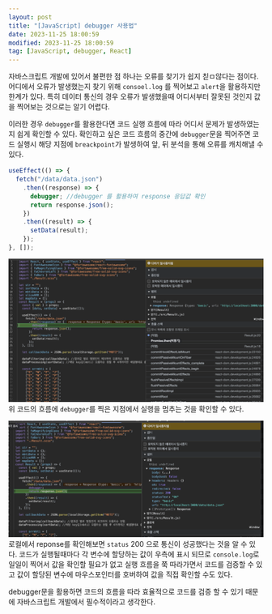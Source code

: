 ```yaml
---
layout: post
title: "[JavaScript] debugger 사용법"
date: 2023-11-25 18:00:59
modified: 2023-11-25 18:00:59
tag: [JavaScript, debugger, React]
---
```


자바스크립트 개발에 있어서 불편한 점 하나는 오류를 찾기가 쉽지 칟ㅁ않다는 점이다. 어디에서 오류가 발생했는지 찾기 위해 `consoel.log` 를 찍어보고 `alert`을 활용하지만 한계가 있다. 특히 데이터 통신의 경우 오류가 발생했을때 어디서부터 잘못된 것인지 값을 찍어보는 것으로는 알기 어렵다.

이러한 경우 `debugger`를 활용한다면 코드 실행 흐름에 따라 어디서 문제가 발생하였는지 쉽게 확인할 수 있다. 확인하고 싶은 코드 흐름의 중간에 `debugger`문을 찍어주면 코드 실행시 해당 지점에 `breackpoint`가 발생하여 앞, 뒤 분석을 통해 오류를 캐치해낼 수 있다.

```javascript
useEffect(() => {
  fetch("/data/data.json")
    .then((response) => {
      debugger; //debugger 를 활용하여 response 응답값 확인
      return response.json();
    })
    .then((result) => {
      setData(result);
    });
}, []);
```

![debugger01](/images/post/debugger01.png)
위 코드의 흐름에 `debugger`를 찍은 지점에서 실행을 멈추는 것을 확인할 수 있다.

![debugger02](/images/post/debugger02.png)
로컬에서 reponse를 확인해보면 `status` 200 으로 통신이 성공했다는 것을 알 수 있다. 코드가 실행될때마다 각 변수에 할당하는 값이 우측에 표시 되므로 `console.log`로 일일이 찍어서 값을 확인할 필요가 없고 실행 흐름을 쭉 따라가면서 코드를 검증할 수 있고 값이 할당된 변수에 마우스포인터를 호버하여 값을 직접 확인할 수도 있다.

debugger문을 활용하면 코드의 흐름을 따라 효율적으로 코드를 검증 할 수 있기 때문에 자바스크립트 개발에서 필수적이라고 생각한다.
